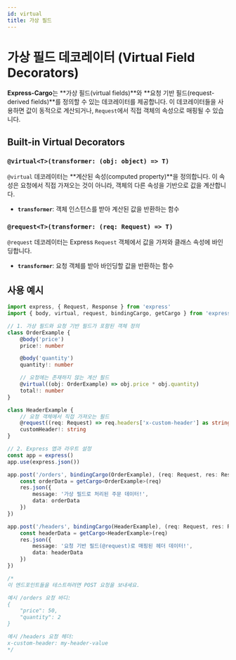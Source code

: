 ```yaml
---
id: virtual
title: 가상 필드
---
```


# 가상 필드 데코레이터 (Virtual Field Decorators)

**Express-Cargo**는 **가상 필드(virtual fields)**와 **요청 기반 필드(request-derived fields)**를 정의할 수 있는 데코레이터를 제공합니다. 이 데코레이터들을 사용하면 값이 동적으로 계산되거나, `Request`에서 직접 객체의 속성으로 매핑될 수 있습니다.

## Built-in Virtual Decorators

### `@virtual<T>(transformer: (obj: object) => T)`

`@virtual` 데코레이터는 **계산된 속성(computed property)**을 정의합니다. 이 속성은 요청에서 직접 가져오는 것이 아니라, 객체의 다른 속성을 기반으로 값을 계산합니다.

- **`transformer`**: 객체 인스턴스를 받아 계산된 값을 반환하는 함수

### `@request<T>(transformer: (req: Request) => T)`

`@request` 데코레이터는 Express `Request` 객체에서 값을 가져와 클래스 속성에 바인딩합니다.

- **`transformer`**: 요청 객체를 받아 바인딩할 값을 반환하는 함수

## 사용 예시

```typescript
import express, { Request, Response } from 'express'
import { body, virtual, request, bindingCargo, getCargo } from 'express-cargo'

// 1. 가상 필드와 요청 기반 필드가 포함된 객체 정의
class OrderExample {
    @body('price')
    price!: number

    @body('quantity')
    quantity!: number

    // 요청에는 존재하지 않는 계산 필드
    @virtual((obj: OrderExample) => obj.price * obj.quantity)
    total!: number
}

class HeaderExample {
    // 요청 객체에서 직접 가져오는 필드
    @request((req: Request) => req.headers['x-custom-header'] as string)
    customHeader!: string
}

// 2. Express 앱과 라우트 설정
const app = express()
app.use(express.json())

app.post('/orders', bindingCargo(OrderExample), (req: Request, res: Response) => {
    const orderData = getCargo<OrderExample>(req)
    res.json({
        message: '가상 필드로 처리된 주문 데이터!',
        data: orderData
    })
})

app.post('/headers', bindingCargo(HeaderExample), (req: Request, res: Response) => {
    const headerData = getCargo<HeaderExample>(req)
    res.json({
        message: '요청 기반 필드(@request)로 매핑된 헤더 데이터!',
        data: headerData
    })
})

/*
이 엔드포인트들을 테스트하려면 POST 요청을 보내세요.

예시 /orders 요청 바디:
{
    "price": 50,
    "quantity": 2
}

예시 /headers 요청 헤더:
x-custom-header: my-header-value
*/
```
